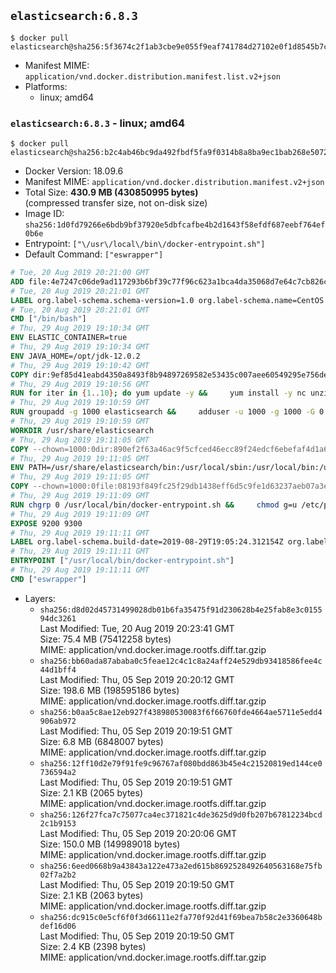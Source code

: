 ## `elasticsearch:6.8.3`

```console
$ docker pull elasticsearch@sha256:5f3674c2f1ab3cbe9e055f9eaf741784d27102e0f1d8545b7c09c227b142c436
```

-	Manifest MIME: `application/vnd.docker.distribution.manifest.list.v2+json`
-	Platforms:
	-	linux; amd64

### `elasticsearch:6.8.3` - linux; amd64

```console
$ docker pull elasticsearch@sha256:b2c4ab46bc9da492fbdf5fa9f0314b8a8ba9ec1bab268e50728507276919808d
```

-	Docker Version: 18.09.6
-	Manifest MIME: `application/vnd.docker.distribution.manifest.v2+json`
-	Total Size: **430.9 MB (430850995 bytes)**  
	(compressed transfer size, not on-disk size)
-	Image ID: `sha256:1d0fd79266e6bdb9bf37920e5dbfcafbe4b2d1643f58efdf687eebf764ef0b6e`
-	Entrypoint: `["\/usr\/local\/bin\/docker-entrypoint.sh"]`
-	Default Command: `["eswrapper"]`

```dockerfile
# Tue, 20 Aug 2019 20:21:00 GMT
ADD file:4e7247c06de9ad117293b6bf39c77f96c623a1bca4da35068d7e64c7cb826c08 in / 
# Tue, 20 Aug 2019 20:21:01 GMT
LABEL org.label-schema.schema-version=1.0 org.label-schema.name=CentOS Base Image org.label-schema.vendor=CentOS org.label-schema.license=GPLv2 org.label-schema.build-date=20190801
# Tue, 20 Aug 2019 20:21:01 GMT
CMD ["/bin/bash"]
# Thu, 29 Aug 2019 19:10:34 GMT
ENV ELASTIC_CONTAINER=true
# Thu, 29 Aug 2019 19:10:34 GMT
ENV JAVA_HOME=/opt/jdk-12.0.2
# Thu, 29 Aug 2019 19:10:42 GMT
COPY dir:9ef85d41eabd4350a8493f8b94897269582e53435c007aee60549295e756de23 in /opt/jdk-12.0.2 
# Thu, 29 Aug 2019 19:10:56 GMT
RUN for iter in {1..10}; do yum update -y &&     yum install -y nc unzip wget which &&     yum clean all && exit_code=0 && break || exit_code=$? && echo "yum error: retry $iter in 10s" && sleep 10; done;     (exit $exit_code)
# Thu, 29 Aug 2019 19:10:59 GMT
RUN groupadd -g 1000 elasticsearch &&     adduser -u 1000 -g 1000 -G 0 -d /usr/share/elasticsearch elasticsearch &&     chmod 0775 /usr/share/elasticsearch &&     chgrp 0 /usr/share/elasticsearch
# Thu, 29 Aug 2019 19:10:59 GMT
WORKDIR /usr/share/elasticsearch
# Thu, 29 Aug 2019 19:11:05 GMT
COPY --chown=1000:0dir:890ef2f63a46ac9f5cfced46ecc89f24edcf6ebefaf4d1a67a21da2e875c3d53 in /usr/share/elasticsearch 
# Thu, 29 Aug 2019 19:11:05 GMT
ENV PATH=/usr/share/elasticsearch/bin:/usr/local/sbin:/usr/local/bin:/usr/sbin:/usr/bin:/sbin:/bin
# Thu, 29 Aug 2019 19:11:05 GMT
COPY --chown=1000:0file:08193f849fc25f29db1438eff6d5c9fe1d63237aeb07a3e0009e8ba554f97c31 in /usr/local/bin/docker-entrypoint.sh 
# Thu, 29 Aug 2019 19:11:09 GMT
RUN chgrp 0 /usr/local/bin/docker-entrypoint.sh &&     chmod g=u /etc/passwd &&     chmod 0775 /usr/local/bin/docker-entrypoint.sh
# Thu, 29 Aug 2019 19:11:09 GMT
EXPOSE 9200 9300
# Thu, 29 Aug 2019 19:11:11 GMT
LABEL org.label-schema.build-date=2019-08-29T19:05:24.312154Z org.label-schema.license=Elastic-License org.label-schema.name=Elasticsearch org.label-schema.schema-version=1.0 org.label-schema.url=https://www.elastic.co/products/elasticsearch org.label-schema.usage=https://www.elastic.co/guide/en/elasticsearch/reference/index.html org.label-schema.vcs-ref=0c48c0e73be564f3a8a286b2165d50de2fbbb661 org.label-schema.vcs-url=https://github.com/elastic/elasticsearch org.label-schema.vendor=Elastic org.label-schema.version=6.8.3 org.opencontainers.image.created=2019-08-29T19:05:24.312154Z org.opencontainers.image.documentation=https://www.elastic.co/guide/en/elasticsearch/reference/index.html org.opencontainers.image.licenses=Elastic-License org.opencontainers.image.revision=0c48c0e73be564f3a8a286b2165d50de2fbbb661 org.opencontainers.image.source=https://github.com/elastic/elasticsearch org.opencontainers.image.title=Elasticsearch org.opencontainers.image.url=https://www.elastic.co/products/elasticsearch org.opencontainers.image.vendor=Elastic org.opencontainers.image.version=6.8.3
# Thu, 29 Aug 2019 19:11:11 GMT
ENTRYPOINT ["/usr/local/bin/docker-entrypoint.sh"]
# Thu, 29 Aug 2019 19:11:11 GMT
CMD ["eswrapper"]
```

-	Layers:
	-	`sha256:d8d02d45731499028db01b6fa35475f91d230628b4e25fab8e3c015594dc3261`  
		Last Modified: Tue, 20 Aug 2019 20:23:41 GMT  
		Size: 75.4 MB (75412258 bytes)  
		MIME: application/vnd.docker.image.rootfs.diff.tar.gzip
	-	`sha256:bb60ada87ababa0c5feae12c4c1c8a24aff24e529db93418586fee4c44d1bff4`  
		Last Modified: Thu, 05 Sep 2019 20:20:12 GMT  
		Size: 198.6 MB (198595186 bytes)  
		MIME: application/vnd.docker.image.rootfs.diff.tar.gzip
	-	`sha256:b0aa5c8ae12eb927f438980530083f6f66760fde4664ae5711e5edd4906ab972`  
		Last Modified: Thu, 05 Sep 2019 20:19:51 GMT  
		Size: 6.8 MB (6848007 bytes)  
		MIME: application/vnd.docker.image.rootfs.diff.tar.gzip
	-	`sha256:12ff10d2e79f91fe9c96767af080bdd863b45e4c21520819ed144ce0736594a2`  
		Last Modified: Thu, 05 Sep 2019 20:19:51 GMT  
		Size: 2.1 KB (2065 bytes)  
		MIME: application/vnd.docker.image.rootfs.diff.tar.gzip
	-	`sha256:126f27fca7c75077ca4ec371821c4de3625d9d0fb207b67812234bcd2c1b9153`  
		Last Modified: Thu, 05 Sep 2019 20:20:06 GMT  
		Size: 150.0 MB (149989018 bytes)  
		MIME: application/vnd.docker.image.rootfs.diff.tar.gzip
	-	`sha256:6eed0668b9a43843a122e473a2ed615b8692528492640563168e75fb02f7a2b2`  
		Last Modified: Thu, 05 Sep 2019 20:19:50 GMT  
		Size: 2.1 KB (2063 bytes)  
		MIME: application/vnd.docker.image.rootfs.diff.tar.gzip
	-	`sha256:dc915c0e5cf6f0f3d66111e2fa770f92d41f69bea7b58c2e3360648bdef16d06`  
		Last Modified: Thu, 05 Sep 2019 20:19:50 GMT  
		Size: 2.4 KB (2398 bytes)  
		MIME: application/vnd.docker.image.rootfs.diff.tar.gzip
